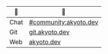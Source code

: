 | 📁 | 🔗 |
| --- | --- |
| Chat | [#community:akyoto.dev](https://matrix.to/#/#community:akyoto.dev) |
| Git | [git.akyoto.dev](https://git.akyoto.dev/explore/repos) |
| Web |[akyoto.dev](https://akyoto.dev) |
